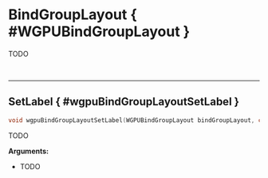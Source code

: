 

# BindGroupLayout { #WGPUBindGroupLayout }


TODO




<br/><!-- poor man's styling, just for the demo before we use a non default theme -->
***

## SetLabel { #wgpuBindGroupLayoutSetLabel }

```C
void wgpuBindGroupLayoutSetLabel(WGPUBindGroupLayout bindGroupLayout, char const * label)
```


TODO


**Arguments:**

 - TODO



